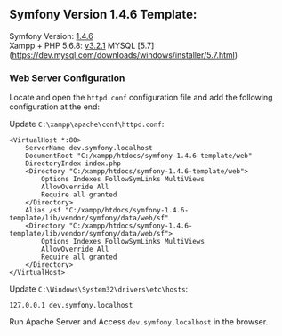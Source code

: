 ## Symfony Version 1.4.6 Template:

Symfony Version: [1.4.6](https://symfony.com/legacy)<br/>
Xampp + PHP 5.6.8: [v3.2.1](https://sourceforge.net/projects/xampp/files/XAMPP%20Windows/5.6.8/xampp-win32-5.6.8-0-VC11.7z/download)
MYSQL [5.7] (https://dev.mysql.com/downloads/windows/installer/5.7.html)

### Web Server Configuration

Locate and open the `httpd.conf` configuration file and add the following configuration at the end:

Update `C:\xampp\apache\conf\httpd.conf`:

```
<VirtualHost *:80>
    ServerName dev.symfony.localhost
    DocumentRoot "C:/xampp/htdocs/symfony-1.4.6-template/web"
    DirectoryIndex index.php
    <Directory "C:/xampp/htdocs/symfony-1.4.6-template/web">
        Options Indexes FollowSymLinks MultiViews
        AllowOverride All
        Require all granted
    </Directory>
    Alias /sf "C:/xampp/htdocs/symfony-1.4.6-template/lib/vendor/symfony/data/web/sf"
    <Directory "C:/xampp/htdocs/symfony-1.4.6-template/lib/vendor/symfony/data/web/sf">
        Options Indexes FollowSymLinks MultiViews
        AllowOverride All
        Require all granted
    </Directory>
</VirtualHost>
```

Update `C:\Windows\System32\drivers\etc\hosts`:

```
127.0.0.1 dev.symfony.localhost
```

Run Apache Server and Access `dev.symfony.localhost` in the browser.